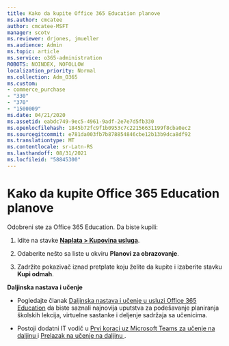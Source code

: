```yaml
---
title: Kako da kupite Office 365 Education planove
ms.author: cmcatee
author: cmcatee-MSFT
manager: scotv
ms.reviewer: drjones, jmueller
ms.audience: Admin
ms.topic: article
ms.service: o365-administration
ROBOTS: NOINDEX, NOFOLLOW
localization_priority: Normal
ms.collection: Adm_O365
ms.custom:
- commerce_purchase
- "330"
- "370"
- "1500009"
ms.date: 04/21/2020
ms.assetid: eabdc749-9ec5-4961-9adf-2e7e7d5fb330
ms.openlocfilehash: 1845b72fc9f1b0953c7c22156631199f8cba0ec2
ms.sourcegitcommit: e781da003fb7b878854846cbe12b13b9dca8df92
ms.translationtype: MT
ms.contentlocale: sr-Latn-RS
ms.lasthandoff: 08/31/2021
ms.locfileid: "58845300"
---
```

# <a name="how-to-purchase-office-365-education-plans"></a>Kako da kupite Office 365 Education planove

Odobreni ste za Office 365 Education.  Da biste kupili:

1. Idite na stavke **[Naplata > Kupovina usluga](https://portal.office.com/AdminPortal/Home#/catalog)**.

2. Odaberite nešto sa liste u okviru **Planovi za obrazovanje**.

3. Zadržite pokazivač iznad pretplate koju želite da kupite i izaberite stavku **Kupi odmah**.

**Daljinska nastava i učenje**

- Pogledajte članak [Daljinska nastava i učenje u usluzi Office 365 Education](https://support.office.com/article/remote-teaching-and-learning-in-office-365-education-f651ccae-7b65-478b-8366-51bb884025c4) da biste saznali najnovija uputstva za podešavanje planiranja školskih lekcija, virtuelne sastanke i deljenje sadržaja sa učenicima.

- Postoji dodatni IT vodič u [Prvi koraci uz Microsoft Teams za učenje na daljinu ](https://docs.microsoft.com/MicrosoftTeams/remote-learning-edu) i [Prelazak na učenje na daljinu ](https://www.microsoft.com/education/remote-learning).
